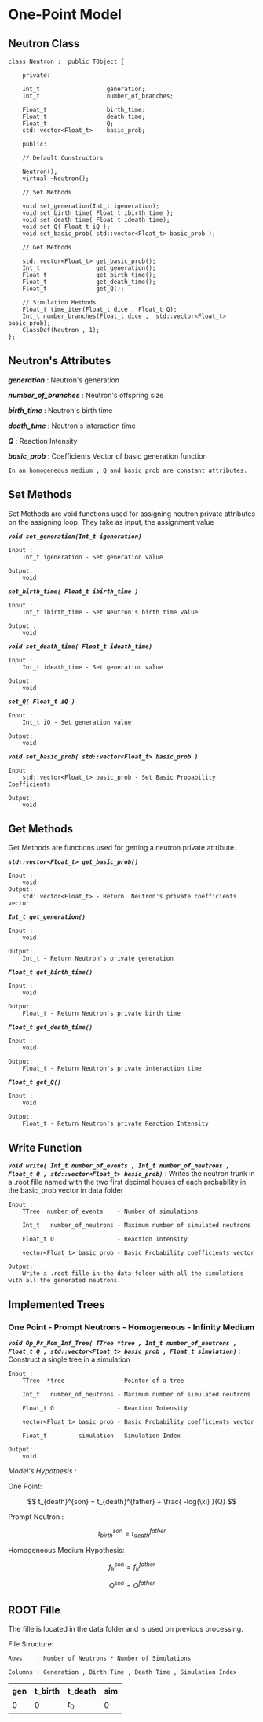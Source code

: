# One-Point Model


## Neutron Class

```{code}
class Neutron :  public TObject {
    
    private:

    Int_t                   generation;
    Int_t                   number_of_branches;

    Float_t                 birth_time;
    Float_t                 death_time;
    Float_t                 Q;  
    std::vector<Float_t>    basic_prob;
    
    public:

    // Default Constructors

    Neutron();
    virtual ~Neutron();

    // Set Methods

    void set_generation(Int_t igeneration);
    void set_birth_time( Float_t ibirth_time );
    void set_death_time( Float_t ideath_time);
    void set_Q( Float_t iQ );
    void set_basic_prob( std::vector<Float_t> basic_prob );

    // Get Methods

    std::vector<Float_t> get_basic_prob();    
    Int_t                get_generation();
    Float_t              get_birth_time();
    Float_t              get_death_time();
    Float_t              get_Q();

    // Simulation Methods
    Float_t time_iter(Float_t dice , Float_t Q);
    Int_t number_branches(Float_t dice ,  std::vector<Float_t> basic_prob);
    ClassDef(Neutron , 1);
};
```

## Neutron's Attributes

***generation***            : Neutron's generation

***number_of_branches***    : Neutron's offspring size

***birth_time***            : Neutron's birth time

***death_time***            : Neutron's interaction time

***Q***                     : Reaction Intensity

***basic_prob***            : Coefficients Vector of basic generation function

```{note}
In an homogeneous medium , Q and basic_prob are constant attributes.
```

## Set Methods
Set Methods are void functions used for assigning neutron private attributes on the assigning loop. They take as input, the assignment value


***` void set_generation(Int_t igeneration) `*** 
<p align="center">
    
    Input :
        Int_t igeneration - Set generation value

    Output:
        void
</p>

***` set_birth_time( Float_t ibirth_time ) `*** 
<p align="center">
    
    Input :
        Int_t ibirth_time - Set Neutron's birth time value
    
    Output :
        void
</p>

***` void set_death_time( Float_t ideath_time) `*** 
<p align="center">
    
    Input :
        Int_t ideath_time - Set generation value

    Output:
        void
</p>

***` set_Q( Float_t iQ ) `*** 
<p align="center">
    
    Input :
        Int_t iQ - Set generation value
    
    Output:
        void
</p>





***` void set_basic_prob( std::vector<Float_t> basic_prob ) `*** 
<p align="center">
    
    Input :
        std::vector<Float_t> basic_prob - Set Basic Probability Coefficients
    
    Output:
        void
</p>

## Get Methods
Get Methods are functions used for getting a neutron private attribute.

***` std::vector<Float_t> get_basic_prob() `*** 
<p align="center">
    
    Input :
        void
    Output:
        std::vector<Float_t> - Return  Neutron's private coefficients vector
</p>

***` Int_t get_generation() `*** 
<p align="center">
    
    Input :
        void
    
    Output:
        Int_t - Return Neutron's private generation 
</p>

***` Float_t get_birth_time() `*** 
<p align="center">
    
    Input :
        void
    
    Output:
        Float_t - Return Neutron's private birth time
</p>

***` Float_t get_death_time() `*** 
<p align="center">
    
    Input :
        void
    
    Output:
        Float_t - Return Neutron's private interaction time
</p>

***` Float_t get_Q() `*** 
<p align="center">
    
    Input :
        void
    
    Output:
        Float_t - Return Neutron's private Reaction Intensity
</p>



## Write Function

***` void write( Int_t number_of_events , Int_t number_of_neutrons , Float_t Q , std::vector<Float_t> basic_prob) `***  : Writes the neutron trunk in a .root fille named with the two first decimal houses of each probability in the basic_prob vector in data folder

<p align="center">
    
    Input :
        TTree  number_of_events    - Number of simulations

        Int_t   number_of_neutrons - Maximum number of simulated neutrons
    
        Float_t Q                  - Reaction Intensity
    
        vector<Float_t> basic_prob - Basic Probability coefficients vector
    
    Output:
        Write a .root fille in the data folder with all the simulations with all the generated neutrons.
</p>


## Implemented Trees

### One Point - Prompt Neutrons - Homogeneous - Infinity Medium

***`void Op_Pr_Hom_Inf_Tree( TTree *tree , Int_t number_of_neutrons , Float_t Q , std::vector<Float_t> basic_prob , Float_t simulation)`*** : Construct a single tree in a simulation

<p align="center">
    
    Input :
        TTree  *tree               - Pointer of a tree

        Int_t   number_of_neutrons - Maximum number of simulated neutrons
    
        Float_t Q                  - Reaction Intensity
    
        vector<Float_t> basic_prob - Basic Probability coefficients vector
    
        Float_t         simulation - Simulation Index
    
    Output:
        void
</p>

*Model's Hypothesis :*

One Point:

$$ t_{death}^{son} = t_{death}^{father} + \frac{ -log(\xi)  }{Q}  $$

Prompt Neutron :

$$ t_{birth}^{son} = t_{death}^{father} $$

Homogeneous Medium Hypothesis:

$$ f_{k}^{son} = f_{k}^{father} $$

$$ Q^{son} = Q^{father} $$

## ROOT Fille 

The fille is located in the data folder and is used on previous processing. 

File Structure:
<p align="center">
    
    Rows    : Number of Neutrons * Number of Simulations
        
    Columns : Generation , Birth Time , Death Time , Simulation Index  
</p>

| gen  | t_birth | t_death | sim  |
| :--- | :------ | :------ | :--- |
| 0    | 0       | $t_0$   | 0    |



